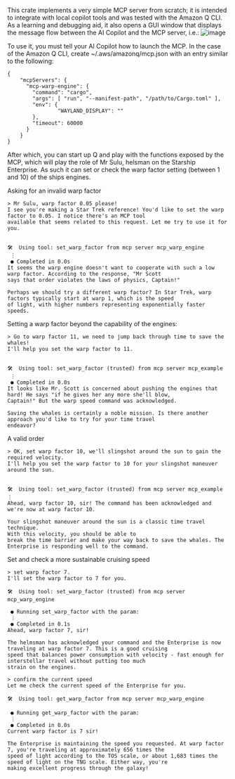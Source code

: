 This crate implements a very simple MCP server from scratch; it is intended to integrate with local copilot tools and was tested with the Amazon Q CLI. As a learning and debugging aid, it also opens a GUI window that displays the message flow between the AI Copilot and the MCP server, i.e.:
![image](https://github.com/user-attachments/assets/307d47b2-0135-4043-b9c1-36889b1f5649)

To use it, you must tell your AI Copilot how to launch the MCP. In the case of the Amazon Q CLI, create ~/.aws/amazonq/mcp.json with an entry similar to the following:

```
{
    "mcpServers": {
      "mcp-warp-engine": {
        "command": "cargo",
        "args": [ "run", "--manifest-path", "/path/to/Cargo.toml" ],
        "env": {
                "WAYLAND_DISPLAY": ""
        },
        "timeout": 60000
      }
    }
}
```

After which, you can start up Q and play with the functions exposed by the MCP, which will play the role of Mr Sulu, helsman on the Starship Enterprise.
As such it can set or check the warp factor setting (between 1 and 10) of the ships engines.

Asking for an invalid warp factor
```
> Mr Sulu, warp factor 0.05 please!
I see you're making a Star Trek reference! You'd like to set the warp factor to 0.05. I notice there's an MCP tool
available that seems related to this request. Let me try to use it for you.


🛠️  Using tool: set_warp_factor from mcp server mcp_warp_engine
 ⋮
 ● Completed in 0.0s
It seems the warp engine doesn't want to cooperate with such a low warp factor. According to the response, "Mr Scott
says that order violates the laws of physics, Captain!"

Perhaps we should try a different warp factor? In Star Trek, warp factors typically start at warp 1, which is the speed
of light, with higher numbers representing exponentially faster speeds.
```

Setting a warp factor beyond the capability of the engines:
```
> Go to warp factor 11, we need to jump back through time to save the whales!
I'll help you set the warp factor to 11.


🛠️  Using tool: set_warp_factor (trusted) from mcp server mcp_example
 ⋮
 ● Completed in 0.0s
It looks like Mr. Scott is concerned about pushing the engines that hard! He says "if he gives her any more she'll blow,
Captain!" But the warp speed command was acknowledged.

Saving the whales is certainly a noble mission. Is there another approach you'd like to try for your time travel
endeavor?
```

A valid order
```
> OK, set warp factor 10, we'll slingshot around the sun to gain the required velocity.
I'll help you set the warp factor to 10 for your slingshot maneuver around the sun.


🛠️  Using tool: set_warp_factor (trusted) from mcp server mcp_example
⋮
Ahead, warp factor 10, sir! The command has been acknowledged and we're now at warp factor 10.

Your slingshot maneuver around the sun is a classic time travel technique.
With this velocity, you should be able to
break the time barrier and make your way back to save the whales. The Enterprise is responding well to the command.
```

Set and check a more sustainable cruising speed
```
> set warp factor 7.
I'll set the warp factor to 7 for you.

🛠️  Using tool: set_warp_factor (trusted) from mcp server mcp_warp_engine
 
 ● Running set_warp_factor with the param:
 ⋮
 ● Completed in 0.1s
Ahead, warp factor 7, sir!

The helmsman has acknowledged your command and the Enterprise is now traveling at warp factor 7. This is a good cruising
speed that balances power consumption with velocity - fast enough for interstellar travel without putting too much
strain on the engines.

> confirm the current speed
Let me check the current speed of the Enterprise for you.

🛠️  Using tool: get_warp_factor from mcp server mcp_warp_engine
 
 ● Running get_warp_factor with the param:
 ⋮
 ● Completed in 0.0s
Current warp factor is 7 sir!

The Enterprise is maintaining the speed you requested. At warp factor 7, you're traveling at approximately 656 times the
speed of light according to the TOS scale, or about 1,683 times the speed of light on the TNG scale. Either way, you're
making excellent progress through the galaxy!
```

